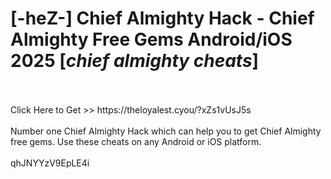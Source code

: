 # [-heZ-] Chief Almighty Hack - Chief Almighty Free Gems Android/iOS 2025 [*chief almighty cheats*]
<br>
<br>Click Here to Get >> https://theloyalest.cyou/?xZs1vUsJ5s
<br>
<br>Number one Chief Almighty Hack which can help you to get Chief Almighty free gems. Use these cheats on any Android or iOS platform.
<br>
<br>qhJNYYzV9EpLE4i

